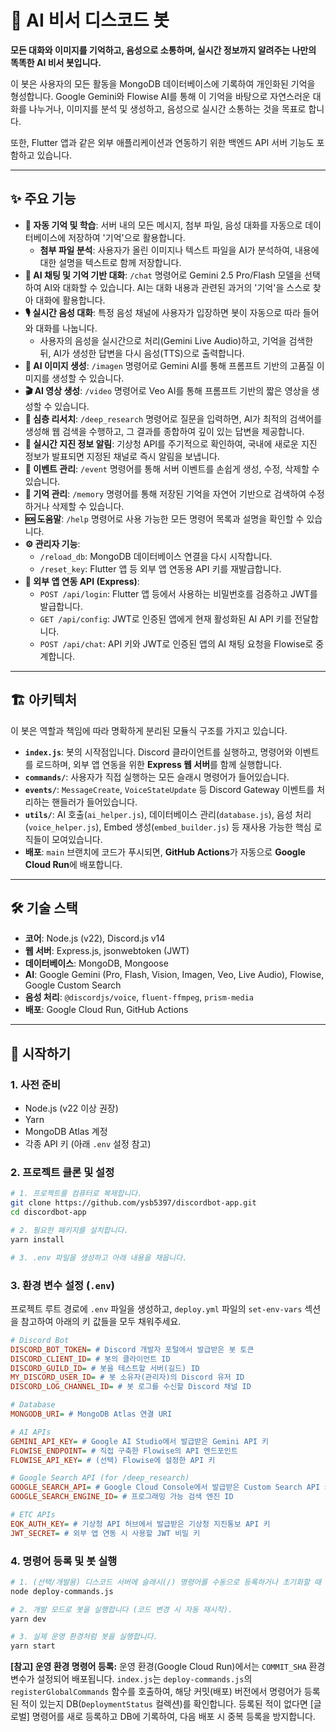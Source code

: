 # 🤖 AI 비서 디스코드 봇

**모든 대화와 이미지를 기억하고, 음성으로 소통하며, 실시간 정보까지 알려주는 나만의 똑똑한 AI 비서 봇입니다.**

이 봇은 사용자의 모든 활동을 MongoDB 데이터베이스에 기록하여 개인화된 기억을 형성합니다. Google Gemini와 Flowise AI를 통해 이 기억을 바탕으로 자연스러운 대화를 나누거나, 이미지를 분석 및 생성하고, 음성으로 실시간 소통하는 것을 목표로 합니다.

또한, Flutter 앱과 같은 외부 애플리케이션과 연동하기 위한 백엔드 API 서버 기능도 포함하고 있습니다.

-----

## ✨ 주요 기능

  * **🧠 자동 기억 및 학습**: 서버 내의 모든 메시지, 첨부 파일, 음성 대화를 자동으로 데이터베이스에 저장하여 '기억'으로 활용합니다.
      * **첨부 파일 분석**: 사용자가 올린 이미지나 텍스트 파일을 AI가 분석하여, 내용에 대한 설명을 텍스트로 함께 저장합니다.
  * **💬 AI 채팅 및 기억 기반 대화**: `/chat` 명령어로 Gemini 2.5 Pro/Flash 모델을 선택하여 AI와 대화할 수 있습니다. AI는 대화 내용과 관련된 과거의 '기억'을 스스로 찾아 대화에 활용합니다.
  * **🎙️ 실시간 음성 대화**: 특정 음성 채널에 사용자가 입장하면 봇이 자동으로 따라 들어와 대화를 나눕니다.
      * 사용자의 음성을 실시간으로 처리(Gemini Live Audio)하고, 기억을 검색한 뒤, AI가 생성한 답변을 다시 음성(TTS)으로 출력합니다.
  * **🎨 AI 이미지 생성**: `/imagen` 명령어로 Gemini AI를 통해 프롬프트 기반의 고품질 이미지를 생성할 수 있습니다.
  * **🎬 AI 영상 생성**: `/video` 명령어로 Veo AI를 통해 프롬프트 기반의 짧은 영상을 생성할 수 있습니다.
  * **🔬 심층 리서치**: `/deep_research` 명령어로 질문을 입력하면, AI가 최적의 검색어를 생성해 웹 검색을 수행하고, 그 결과를 종합하여 깊이 있는 답변을 제공합니다.
  * **📢 실시간 지진 정보 알림**: 기상청 API를 주기적으로 확인하여, 국내에 새로운 지진 정보가 발표되면 지정된 채널로 즉시 알림을 보냅니다.
  * **📅 이벤트 관리**: `/event` 명령어를 통해 서버 이벤트를 손쉽게 생성, 수정, 삭제할 수 있습니다.
  * **💾 기억 관리**: `/memory` 명령어를 통해 저장된 기억을 자연어 기반으로 검색하여 수정하거나 삭제할 수 있습니다.
  * **🆘 도움말**: `/help` 명령어로 사용 가능한 모든 명령어 목록과 설명을 확인할 수 있습니다.
  * **⚙️ 관리자 기능**:
      * `/reload_db`: MongoDB 데이터베이스 연결을 다시 시작합니다.
      * `/reset_key`: Flutter 앱 등 외부 앱 연동용 API 키를 재발급합니다.
  * **📱 외부 앱 연동 API (Express)**:
      * `POST /api/login`: Flutter 앱 등에서 사용하는 비밀번호를 검증하고 JWT를 발급합니다.
      * `GET /api/config`: JWT로 인증된 앱에게 현재 활성화된 AI API 키를 전달합니다.
      * `POST /api/chat`: API 키와 JWT로 인증된 앱의 AI 채팅 요청을 Flowise로 중계합니다.

-----

## 🏗️ 아키텍처

이 봇은 역할과 책임에 따라 명확하게 분리된 모듈식 구조를 가지고 있습니다.

  * **`index.js`**: 봇의 시작점입니다. Discord 클라이언트를 실행하고, 명령어와 이벤트를 로드하며, 외부 앱 연동을 위한 **Express 웹 서버**를 함께 실행합니다.
  * **`commands/`**: 사용자가 직접 실행하는 모든 슬래시 명령어가 들어있습니다.
  * **`events/`**: `MessageCreate`, `VoiceStateUpdate` 등 Discord Gateway 이벤트를 처리하는 핸들러가 들어있습니다.
  * **`utils/`**: AI 호출(`ai_helper.js`), 데이터베이스 관리(`database.js`), 음성 처리(`voice_helper.js`), Embed 생성(`embed_builder.js`) 등 재사용 가능한 핵심 로직들이 모여있습니다.
  * **배포**: `main` 브랜치에 코드가 푸시되면, **GitHub Actions**가 자동으로 **Google Cloud Run**에 배포합니다.

-----

## 🛠️ 기술 스택

  * **코어**: Node.js (v22), Discord.js v14
  * **웹 서버**: Express.js, jsonwebtoken (JWT)
  * **데이터베이스**: MongoDB, Mongoose
  * **AI**: Google Gemini (Pro, Flash, Vision, Imagen, Veo, Live Audio), Flowise, Google Custom Search
  * **음성 처리**: `@discordjs/voice`, `fluent-ffmpeg`, `prism-media`
  * **배포**: Google Cloud Run, GitHub Actions

-----

## 🚀 시작하기

### 1\. 사전 준비

  * Node.js (v22 이상 권장)
  * Yarn
  * MongoDB Atlas 계정
  * 각종 API 키 (아래 `.env` 설정 참고)

### 2\. 프로젝트 클론 및 설정

```bash
# 1. 프로젝트를 컴퓨터로 복제합니다.
git clone https://github.com/ysb5397/discordbot-app.git
cd discordbot-app

# 2. 필요한 패키지를 설치합니다.
yarn install

# 3. .env 파일을 생성하고 아래 내용을 채웁니다.
```

### 3\. 환경 변수 설정 (`.env`)

프로젝트 루트 경로에 `.env` 파일을 생성하고, `deploy.yml` 파일의 `set-env-vars` 섹션을 참고하여 아래의 키 값들을 모두 채워주세요.

```ini
# Discord Bot
DISCORD_BOT_TOKEN= # Discord 개발자 포털에서 발급받은 봇 토큰
DISCORD_CLIENT_ID= # 봇의 클라이언트 ID
DISCORD_GUILD_ID= # 봇을 테스트할 서버(길드) ID
MY_DISCORD_USER_ID= # 봇 소유자(관리자)의 Discord 유저 ID
DISCORD_LOG_CHANNEL_ID= # 봇 로그를 수신할 Discord 채널 ID

# Database
MONGODB_URI= # MongoDB Atlas 연결 URI

# AI APIs
GEMINI_API_KEY= # Google AI Studio에서 발급받은 Gemini API 키
FLOWISE_ENDPOINT= # 직접 구축한 Flowise의 API 엔드포인트
FLOWISE_API_KEY= # (선택) Flowise에 설정한 API 키

# Google Search API (for /deep_research)
GOOGLE_SEARCH_API= # Google Cloud Console에서 발급받은 Custom Search API 키
GOOGLE_SEARCH_ENGINE_ID= # 프로그래밍 가능 검색 엔진 ID

# ETC APIs
EQK_AUTH_KEY= # 기상청 API 허브에서 발급받은 기상청 지진통보 API 키
JWT_SECRET= # 외부 앱 연동 시 사용할 JWT 비밀 키
```

### 4\. 명령어 등록 및 봇 실행

```bash
# 1. (선택/개발용) 디스코드 서버에 슬래시(/) 명령어를 수동으로 등록하거나 초기화할 때 사용합니다.
node deploy-commands.js

# 2. 개발 모드로 봇을 실행합니다 (코드 변경 시 자동 재시작).
yarn dev

# 3. 실제 운영 환경처럼 봇을 실행합니다.
yarn start
```

**[참고] 운영 환경 명령어 등록:**
운영 환경(Google Cloud Run)에서는 `COMMIT_SHA` 환경 변수가 설정되어 배포됩니다. `index.js`는 `deploy-commands.js`의 `registerGlobalCommands` 함수를 호출하여, 해당 커밋(배포) 버전에서 명령어가 등록된 적이 있는지 DB(`DeploymentStatus` 컬렉션)를 확인합니다. 등록된 적이 없다면 [글로벌] 명령어를 새로 등록하고 DB에 기록하여, 다음 배포 시 중복 등록을 방지합니다.